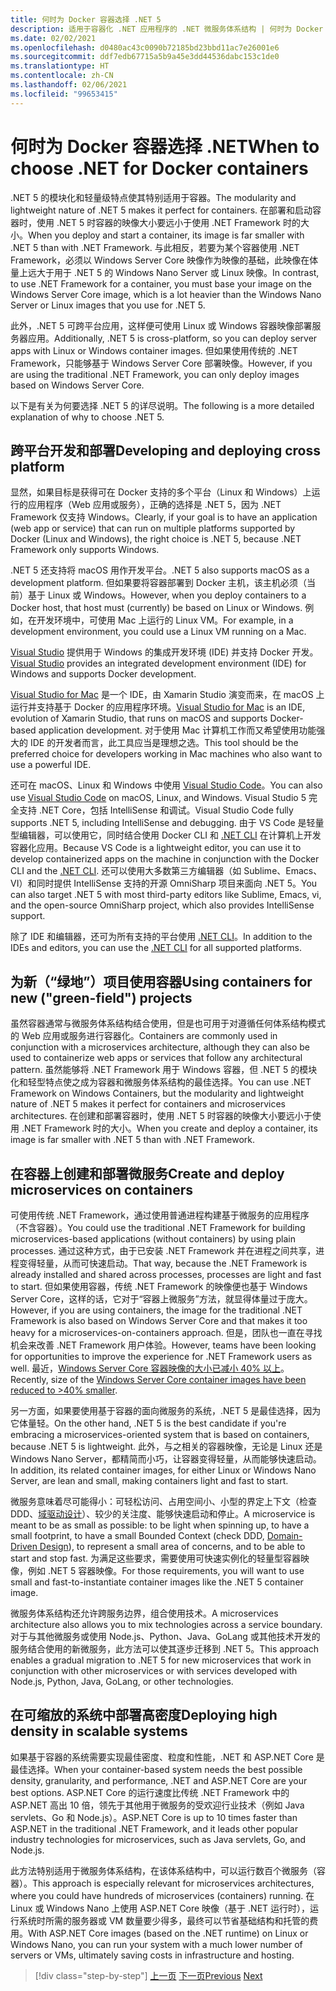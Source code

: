 ```yaml
---
title: 何时为 Docker 容器选择 .NET 5
description: 适用于容器化 .NET 应用程序的 .NET 微服务体系结构 | 何时为 Docker 容器选择 .NET
ms.date: 02/02/2021
ms.openlocfilehash: d0480ac43c0090b72185bd23bbd11ac7e26001e6
ms.sourcegitcommit: ddf7edb67715a5b9a45e3dd44536dabc153c1de0
ms.translationtype: HT
ms.contentlocale: zh-CN
ms.lasthandoff: 02/06/2021
ms.locfileid: "99653415"
---
```

# <a name="when-to-choose-net-for-docker-containers"></a><span data-ttu-id="0fbdb-103">何时为 Docker 容器选择 .NET</span><span class="sxs-lookup"><span data-stu-id="0fbdb-103">When to choose .NET for Docker containers</span></span>

<span data-ttu-id="0fbdb-104">.NET 5 的模块化和轻量级特点使其特别适用于容器。</span><span class="sxs-lookup"><span data-stu-id="0fbdb-104">The modularity and lightweight nature of .NET 5 makes it perfect for containers.</span></span> <span data-ttu-id="0fbdb-105">在部署和启动容器时，使用 .NET 5 时容器的映像大小要远小于使用 .NET Framework 时的大小。</span><span class="sxs-lookup"><span data-stu-id="0fbdb-105">When you deploy and start a container, its image is far smaller with .NET 5 than with .NET Framework.</span></span> <span data-ttu-id="0fbdb-106">与此相反，若要为某个容器使用 .NET Framework，必须以 Windows Server Core 映像作为映像的基础，此映像在体量上远大于用于 .NET 5 的 Windows Nano Server 或 Linux 映像。</span><span class="sxs-lookup"><span data-stu-id="0fbdb-106">In contrast, to use .NET Framework for a container, you must base your image on the Windows Server Core image, which is a lot heavier than the Windows Nano Server or Linux images that you use for .NET 5.</span></span>

<span data-ttu-id="0fbdb-107">此外，.NET 5 可跨平台应用，这样便可使用 Linux 或 Windows 容器映像部署服务器应用。</span><span class="sxs-lookup"><span data-stu-id="0fbdb-107">Additionally, .NET 5 is cross-platform, so you can deploy server apps with Linux or Windows container images.</span></span> <span data-ttu-id="0fbdb-108">但如果使用传统的 .NET Framework，只能够基于 Windows Server Core 部署映像。</span><span class="sxs-lookup"><span data-stu-id="0fbdb-108">However, if you are using the traditional .NET Framework, you can only deploy images based on Windows Server Core.</span></span>

<span data-ttu-id="0fbdb-109">以下是有关为何要选择 .NET 5 的详尽说明。</span><span class="sxs-lookup"><span data-stu-id="0fbdb-109">The following is a more detailed explanation of why to choose .NET 5.</span></span>

## <a name="developing-and-deploying-cross-platform"></a><span data-ttu-id="0fbdb-110">跨平台开发和部署</span><span class="sxs-lookup"><span data-stu-id="0fbdb-110">Developing and deploying cross platform</span></span>

<span data-ttu-id="0fbdb-111">显然，如果目标是获得可在 Docker 支持的多个平台（Linux 和 Windows）上运行的应用程序（Web 应用或服务），正确的选择是 .NET 5，因为 .NET Framework 仅支持 Windows。</span><span class="sxs-lookup"><span data-stu-id="0fbdb-111">Clearly, if your goal is to have an application (web app or service) that can run on multiple platforms supported by Docker (Linux and Windows), the right choice is .NET 5, because .NET Framework only supports Windows.</span></span>

<span data-ttu-id="0fbdb-112">.NET 5 还支持将 macOS 用作开发平台。</span><span class="sxs-lookup"><span data-stu-id="0fbdb-112">.NET 5 also supports macOS as a development platform.</span></span> <span data-ttu-id="0fbdb-113">但如果要将容器部署到 Docker 主机，该主机必须（当前）基于 Linux 或 Windows。</span><span class="sxs-lookup"><span data-stu-id="0fbdb-113">However, when you deploy containers to a Docker host, that host must (currently) be based on Linux or Windows.</span></span> <span data-ttu-id="0fbdb-114">例如，在开发环境中，可使用 Mac 上运行的 Linux VM。</span><span class="sxs-lookup"><span data-stu-id="0fbdb-114">For example, in a development environment, you could use a Linux VM running on a Mac.</span></span>

<span data-ttu-id="0fbdb-115">[Visual Studio](https://www.visualstudio.com/vs/) 提供用于 Windows 的集成开发环境 (IDE) 并支持 Docker 开发。</span><span class="sxs-lookup"><span data-stu-id="0fbdb-115">[Visual Studio](https://www.visualstudio.com/vs/) provides an integrated development environment (IDE) for Windows and supports Docker development.</span></span>

<span data-ttu-id="0fbdb-116">[Visual Studio for Mac](https://www.visualstudio.com/vs/visual-studio-mac/) 是一个 IDE，由 Xamarin Studio 演变而来，在 macOS 上运行并支持基于 Docker 的应用程序环境。</span><span class="sxs-lookup"><span data-stu-id="0fbdb-116">[Visual Studio for Mac](https://www.visualstudio.com/vs/visual-studio-mac/) is an IDE, evolution of Xamarin Studio, that runs on macOS and supports Docker-based application development.</span></span> <span data-ttu-id="0fbdb-117">对于使用 Mac 计算机工作而又希望使用功能强大的 IDE 的开发者而言，此工具应当是理想之选。</span><span class="sxs-lookup"><span data-stu-id="0fbdb-117">This tool should be the preferred choice for developers working in Mac machines who also want to use a powerful IDE.</span></span>

<span data-ttu-id="0fbdb-118">还可在 macOS、Linux 和 Windows 中使用 [Visual Studio Code](https://code.visualstudio.com/)。</span><span class="sxs-lookup"><span data-stu-id="0fbdb-118">You can also use [Visual Studio Code](https://code.visualstudio.com/) on macOS, Linux, and Windows.</span></span> <span data-ttu-id="0fbdb-119">Visual Studio 5 完全支持 .NET Core，包括 IntelliSense 和调试。</span><span class="sxs-lookup"><span data-stu-id="0fbdb-119">Visual Studio Code fully supports .NET 5, including IntelliSense and debugging.</span></span> <span data-ttu-id="0fbdb-120">由于 VS Code 是轻量型编辑器，可以使用它，同时结合使用 Docker CLI 和 [.NET CLI](../../../core/tools/index.md) 在计算机上开发容器化应用。</span><span class="sxs-lookup"><span data-stu-id="0fbdb-120">Because VS Code is a lightweight editor, you can use it to develop containerized apps on the machine in conjunction with the Docker CLI and the [.NET CLI](../../../core/tools/index.md).</span></span> <span data-ttu-id="0fbdb-121">还可以使用大多数第三方编辑器（如 Sublime、Emacs、VI）和同时提供 IntelliSense 支持的开源 OmniSharp 项目来面向 .NET 5。</span><span class="sxs-lookup"><span data-stu-id="0fbdb-121">You can also target .NET 5 with most third-party editors like Sublime, Emacs, vi, and the open-source OmniSharp project, which also provides IntelliSense support.</span></span>

<span data-ttu-id="0fbdb-122">除了 IDE 和编辑器，还可为所有支持的平台使用 [.NET CLI](../../../core/tools/index.md)。</span><span class="sxs-lookup"><span data-stu-id="0fbdb-122">In addition to the IDEs and editors, you can use the [.NET CLI](../../../core/tools/index.md) for all supported platforms.</span></span>

## <a name="using-containers-for-new-green-field-projects"></a><span data-ttu-id="0fbdb-123">为新（“绿地”）项目使用容器</span><span class="sxs-lookup"><span data-stu-id="0fbdb-123">Using containers for new ("green-field") projects</span></span>

<span data-ttu-id="0fbdb-124">虽然容器通常与微服务体系结构结合使用，但是也可用于对遵循任何体系结构模式的 Web 应用或服务进行容器化。</span><span class="sxs-lookup"><span data-stu-id="0fbdb-124">Containers are commonly used in conjunction with a microservices architecture, although they can also be used to containerize web apps or services that follow any architectural pattern.</span></span> <span data-ttu-id="0fbdb-125">虽然能够将 .NET Framework 用于 Windows 容器，但 .NET 5 的模块化和轻型特点使之成为容器和微服务体系结构的最佳选择。</span><span class="sxs-lookup"><span data-stu-id="0fbdb-125">You can use .NET Framework on Windows Containers, but the modularity and lightweight nature of .NET 5 makes it perfect for containers and microservices architectures.</span></span> <span data-ttu-id="0fbdb-126">在创建和部署容器时，使用 .NET 5 时容器的映像大小要远小于使用 .NET Framework 时的大小。</span><span class="sxs-lookup"><span data-stu-id="0fbdb-126">When you create and deploy a container, its image is far smaller with .NET 5 than with .NET Framework.</span></span>

## <a name="create-and-deploy-microservices-on-containers"></a><span data-ttu-id="0fbdb-127">在容器上创建和部署微服务</span><span class="sxs-lookup"><span data-stu-id="0fbdb-127">Create and deploy microservices on containers</span></span>

<span data-ttu-id="0fbdb-128">可使用传统 .NET Framework，通过使用普通进程构建基于微服务的应用程序（不含容器）。</span><span class="sxs-lookup"><span data-stu-id="0fbdb-128">You could use the traditional .NET Framework for building microservices-based applications (without containers) by using plain processes.</span></span> <span data-ttu-id="0fbdb-129">通过这种方式，由于已安装 .NET Framework 并在进程之间共享，进程变得轻量，从而可快速启动。</span><span class="sxs-lookup"><span data-stu-id="0fbdb-129">That way, because the .NET Framework is already installed and shared across processes, processes are light and fast to start.</span></span> <span data-ttu-id="0fbdb-130">但如果使用容器，传统 .NET Framework 的映像便也基于 Windows Server Core，这样的话，它对于“容器上微服务”方法，就显得体量过于庞大。</span><span class="sxs-lookup"><span data-stu-id="0fbdb-130">However, if you are using containers, the image for the traditional .NET Framework is also based on Windows Server Core and that makes it too heavy for a microservices-on-containers approach.</span></span> <span data-ttu-id="0fbdb-131">但是，团队也一直在寻找机会来改善 .NET Framework 用户体验。</span><span class="sxs-lookup"><span data-stu-id="0fbdb-131">However, teams have been looking for opportunities to improve the experience for .NET Framework users as well.</span></span> <span data-ttu-id="0fbdb-132">最近，[Windows Server Core 容器映像的大小已减小 40% 以上](https://devblogs.microsoft.com/dotnet/we-made-windows-server-core-container-images-40-smaller)。</span><span class="sxs-lookup"><span data-stu-id="0fbdb-132">Recently, size of the [Windows Server Core container images have been reduced to >40% smaller](https://devblogs.microsoft.com/dotnet/we-made-windows-server-core-container-images-40-smaller).</span></span>

<span data-ttu-id="0fbdb-133">另一方面，如果要使用基于容器的面向微服务的系统，.NET 5 是最佳选择，因为它体量轻。</span><span class="sxs-lookup"><span data-stu-id="0fbdb-133">On the other hand, .NET 5 is the best candidate if you're embracing a microservices-oriented system that is based on containers, because .NET 5 is lightweight.</span></span> <span data-ttu-id="0fbdb-134">此外，与之相关的容器映像，无论是 Linux 还是 Windows Nano Server，都精简而小巧，让容器变得轻量，从而能够快速启动。</span><span class="sxs-lookup"><span data-stu-id="0fbdb-134">In addition, its related container images, for either Linux or Windows Nano Server, are lean and small, making containers light and fast to start.</span></span>

<span data-ttu-id="0fbdb-135">微服务意味着尽可能得小：可轻松访问、占用空间小、小型的界定上下文（检查 DDD、[域驱动设计](https://en.wikipedia.org/wiki/Domain-driven_design)）、较少的关注度、能够快速启动和停止。</span><span class="sxs-lookup"><span data-stu-id="0fbdb-135">A microservice is meant to be as small as possible: to be light when spinning up, to have a small footprint, to have a small Bounded Context (check DDD, [Domain-Driven Design](https://en.wikipedia.org/wiki/Domain-driven_design)), to represent a small area of concerns, and to be able to start and stop fast.</span></span> <span data-ttu-id="0fbdb-136">为满足这些要求，需要使用可快速实例化的轻量型容器映像，例如 .NET 5 容器映像。</span><span class="sxs-lookup"><span data-stu-id="0fbdb-136">For those requirements, you will want to use small and fast-to-instantiate container images like the .NET 5 container image.</span></span>

<span data-ttu-id="0fbdb-137">微服务体系结构还允许跨服务边界，组合使用技术。</span><span class="sxs-lookup"><span data-stu-id="0fbdb-137">A microservices architecture also allows you to mix technologies across a service boundary.</span></span> <span data-ttu-id="0fbdb-138">对于与其他微服务或使用 Node.js、Python、Java、GoLang 或其他技术开发的服务结合使用的新微服务，此方法可以使其逐步迁移到 .NET 5。</span><span class="sxs-lookup"><span data-stu-id="0fbdb-138">This approach enables a gradual migration to .NET 5 for new microservices that work in conjunction with other microservices or with services developed with Node.js, Python, Java, GoLang, or other technologies.</span></span>

## <a name="deploying-high-density-in-scalable-systems"></a><span data-ttu-id="0fbdb-139">在可缩放的系统中部署高密度</span><span class="sxs-lookup"><span data-stu-id="0fbdb-139">Deploying high density in scalable systems</span></span>

<span data-ttu-id="0fbdb-140">如果基于容器的系统需要实现最佳密度、粒度和性能，.NET 和 ASP.NET Core 是最佳选择。</span><span class="sxs-lookup"><span data-stu-id="0fbdb-140">When your container-based system needs the best possible density, granularity, and performance, .NET and ASP.NET Core are your best options.</span></span> <span data-ttu-id="0fbdb-141">ASP.NET Core 的运行速度比传统 .NET Framework 中的 ASP.NET 高出 10 倍，领先于其他用于微服务的受欢迎行业技术（例如 Java servlets、Go 和 Node.js）。</span><span class="sxs-lookup"><span data-stu-id="0fbdb-141">ASP.NET Core is up to 10 times faster than ASP.NET in the traditional .NET Framework, and it leads other popular industry technologies for microservices, such as Java servlets, Go, and Node.js.</span></span>

<span data-ttu-id="0fbdb-142">此方法特别适用于微服务体系结构，在该体系结构中，可以运行数百个微服务（容器）。</span><span class="sxs-lookup"><span data-stu-id="0fbdb-142">This approach is especially relevant for microservices architectures, where you could have hundreds of microservices (containers) running.</span></span> <span data-ttu-id="0fbdb-143">在 Linux 或 Windows Nano 上使用 ASP.NET Core 映像（基于 .NET 运行时），运行系统时所需的服务器或 VM 数量要少得多，最终可以节省基础结构和托管的费用。</span><span class="sxs-lookup"><span data-stu-id="0fbdb-143">With ASP.NET Core images (based on the .NET runtime) on Linux or Windows Nano, you can run your system with a much lower number of servers or VMs, ultimately saving costs in infrastructure and hosting.</span></span>

>[!div class="step-by-step"]
><span data-ttu-id="0fbdb-144">[上一页](general-guidance.md)
>[下一页](net-framework-container-scenarios.md)</span><span class="sxs-lookup"><span data-stu-id="0fbdb-144">[Previous](general-guidance.md)
[Next](net-framework-container-scenarios.md)</span></span>
